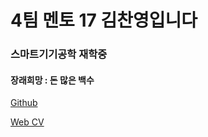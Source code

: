 # 4팀 멘토 17 김찬영입니다
### 스마트기기공학 재학중
#### 장래희망 : 돈 많은 백수

[Github](https://github.com/kochanha)

[Web CV](https://kcy.smarcle.dev)
